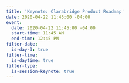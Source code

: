 ```yaml
---
title: 'Keynote: Clarabridge Product Roadmap'
date: 2020-04-22 11:45:00 -04:00
event:
  date: 2020-04-22 11:45:00 -04:00
  start-time: 11:45 AM
  end-time: 12:45 PM
filter-date:
  is-day-3: true
filter-time:
  is-daytime: true
filter-type:
  is-session-keynote: true
---
```


